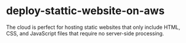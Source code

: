 # deploy-stattic-website-on-aws
The cloud is perfect for hosting static websites that only include HTML, CSS, and JavaScript files that require no server-side processing.
